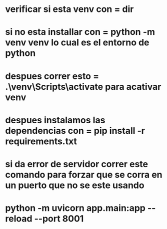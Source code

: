 # verificar si esta venv con = dir

# si no esta installar con =  python -m venv venv        lo cual es el entorno de python

# despues correr esto = .\venv\Scripts\activate  para acativar venv

# despues instalamos las dependencias con = pip install -r requirements.txt 

# si da error de servidor correr este comando para forzar que se corra en un puerto que no se este usando

# python -m uvicorn app.main:app --reload --port 8001